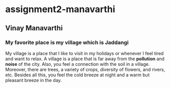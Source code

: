 # assignment2-manavarthi

## Vinay Manavarthi
### My favorite place is my village which is Jaddangi <br>

My village is a place that I like to visit in my holidays or whenever I feel tired and want to relax. A village is a place that is far away from the __pollution__ and __noise__ of the city. Also, you feel a connection with the soil in a village. Moreover, there are trees, a variety of crops, diversity of flowers, and rivers, etc. Besides all this, you feel the cold breeze at night and a warm but pleasant breeze in the day.